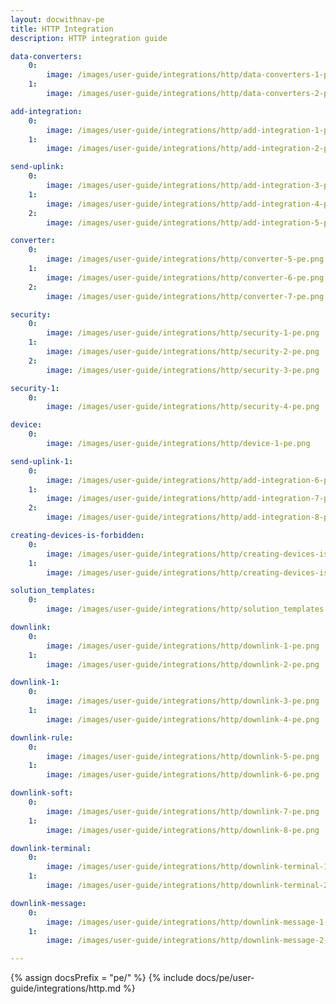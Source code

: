 ```yaml
---
layout: docwithnav-pe
title: HTTP Integration
description: HTTP integration guide 

data-converters:
    0:
        image: /images/user-guide/integrations/http/data-converters-1-pe.png
    1:
        image: /images/user-guide/integrations/http/data-converters-2-pe.png

add-integration:
    0:
        image: /images/user-guide/integrations/http/add-integration-1-pe.png
    1:
        image: /images/user-guide/integrations/http/add-integration-2-pe.png

send-uplink:
    0:
        image: /images/user-guide/integrations/http/add-integration-3-pe.png
    1:
        image: /images/user-guide/integrations/http/add-integration-4-pe.png
    2:
        image: /images/user-guide/integrations/http/add-integration-5-pe.png

converter:
    0:
        image: /images/user-guide/integrations/http/converter-5-pe.png
    1:
        image: /images/user-guide/integrations/http/converter-6-pe.png
    2:
        image: /images/user-guide/integrations/http/converter-7-pe.png

security:
    0:
        image: /images/user-guide/integrations/http/security-1-pe.png
    1:
        image: /images/user-guide/integrations/http/security-2-pe.png
    2:
        image: /images/user-guide/integrations/http/security-3-pe.png

security-1:
    0:
        image: /images/user-guide/integrations/http/security-4-pe.png

device:
    0:
        image: /images/user-guide/integrations/http/device-1-pe.png

send-uplink-1:
    0:
        image: /images/user-guide/integrations/http/add-integration-6-pe.png
    1:
        image: /images/user-guide/integrations/http/add-integration-7-pe.png
    2:
        image: /images/user-guide/integrations/http/add-integration-8-pe.png

creating-devices-is-forbidden:
    0:
        image: /images/user-guide/integrations/http/creating-devices-is-forbidden-1-pe.png
    1:
        image: /images/user-guide/integrations/http/creating-devices-is-forbidden-2-pe.png

solution_templates:
    0:
        image: /images/user-guide/integrations/http/solution_templates.png

downlink:
    0:
        image: /images/user-guide/integrations/http/downlink-1-pe.png
    1:
        image: /images/user-guide/integrations/http/downlink-2-pe.png

downlink-1:
    0:
        image: /images/user-guide/integrations/http/downlink-3-pe.png
    1:
        image: /images/user-guide/integrations/http/downlink-4-pe.png

downlink-rule:
    0:
        image: /images/user-guide/integrations/http/downlink-5-pe.png
    1:
        image: /images/user-guide/integrations/http/downlink-6-pe.png

downlink-soft:
    0:
        image: /images/user-guide/integrations/http/downlink-7-pe.png
    1:
        image: /images/user-guide/integrations/http/downlink-8-pe.png

downlink-terminal:
    0:
        image: /images/user-guide/integrations/http/downlink-terminal-1-pe.png
    1:
        image: /images/user-guide/integrations/http/downlink-terminal-2-pe.png

downlink-message:
    0:
        image: /images/user-guide/integrations/http/downlink-message-1-pe.png
    1:
        image: /images/user-guide/integrations/http/downlink-message-2-pe.png

---
```

{% assign docsPrefix = "pe/" %}
{% include docs/pe/user-guide/integrations/http.md %}
